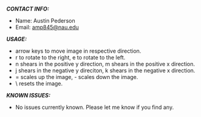 ***CONTACT INFO:***
  * Name: Austin Pederson
  * Email: amp845@nau.edu

***USAGE:***
  * arrow keys to move image in respective direction.
  * r to rotate to the right, e to rotate to the left.
  * n shears in the positive y direction, m shears in the positive x direction.
  * j shears in the negative y direciton, k shears in the negative x direction.
  * = scales up the image, - scales down the image.
  * \ resets the image.

***KNOWN ISSUES:***
  * No issues currently known. Please let me know if you find any.
